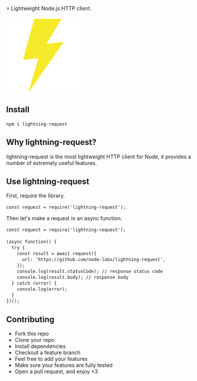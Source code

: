 ⚡ Lightweight Node.js HTTP client.

![logo](./logo.png)

## Install

```
npm i lightning-request
```

## Why lightning-request?

lightning-request is the most lightweight HTTP client for Node, it provides a number of extremely useful features.

## Use lightning-request

First, require the library.

```
const request = require('lightning-request');
```

Then let's make a request in an async function.

```
const request = require('lightning-request');

(async function() {
  try {
    const result = await request({
      url: 'https://github.com/node-labx/lightning-request',
    });
    console.log(result.statusCode); // response status code
    console.log(result.body); // response body
  } catch (error) {
    console.log(error);
  }
})();
```

## Contributing

- Fork this repo
- Clone your repo
- Install dependencies
- Checkout a feature branch
- Feel free to add your features
- Make sure your features are fully tested
- Open a pull request, and enjoy <3
